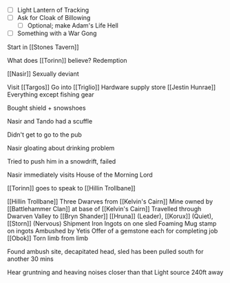 - [ ] Light Lantern of Tracking
- [ ] Ask for Cloak of Billowing
	- [ ] Optional; make Adam's Life Hell
- [ ] Something with a War Gong

Start in [[Stones Tavern]]

What does [[Torinn]] believe?
	Redemption

[[Nasir]]
	Sexually deviant



Visit [[Targos]]
	Go into [[Triglio]]
	Hardware supply store
	[[Jestin Hunrae]]
	Everything except fishing gear

Bought shield + snowshoes

Nasir and Tando had a scuffle

Didn't get to go to the pub

Nasir gloating about drinking problem

Tried to push him in a snowdrift, failed

Nasir immediately visits House of the Morning Lord

[[Torinn]] goes to speak to [[Hillin Trollbane]] 


[[Hillin Trollbane]]
Three Dwarves from [[Kelvin's Cairn]]
Mine owned by [[Battlehammer Clan]] at base of [[Kelvin's Cairn]]
Travelled through Dwarven Valley to [[Bryn Shander]]
[[Hruna]] (Leader), [[Korux]] (Quiet), [[Storn]] (Nervous)
Shipment Iron Ingots on one sled
Foaming Mug stamp on ingots
Ambushed by Yetis
Offer of a gemstone each for completing job
[[Obok]] Torn limb from limb

Found ambush site, decapitated head, sled has been pulled south for another 30 mins

Hear gruntning and heaving noises closer than that
Light source 240ft away


